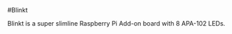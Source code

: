 <!--
---
name: Blinkt
class: board
type: led
formfactor: Custom
image: 'blinkt.png'
manufacturer: Pimoroni
description: Slimline board with 8 super-bright RGB LED indicators
url: https://shop.pimoroni.com/products/blinkt
github: https://github.com/pimoroni/blinkt
buy: https://shop.pimoroni.com/products/blinkt
pincount: 40
eeprom: no
power: 5v
pin:
  '16':
    name: Data
    mode: output
    active: high
  '18':
    name: Clock
    mode: output
    active: high
-->
#Blinkt

Blinkt is a super slimline Raspberry Pi Add-on board with 8 APA-102 LEDs.